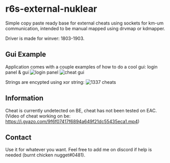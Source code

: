 # r6s-external-nuklear
Simple copy paste ready base for external cheats using sockets for km-um communication, intended to be manual mapped using drvmap or kdmapper.

Driver is made for winver: 1803-1903.

## Gui Example
Application comes with a couple examples of how to do a cool gui: login panel & gui
![login panel](https://i.gyazo.com/d638a026986b0cfdb3a3142b84c4eda9.png)
![cheat gui](https://i.gyazo.com/aecea264cba5c72d05f25976a05ffb9a.png)

Strings are encypted using xor string:
![1337 cheats](https://i.gyazo.com/f0d8ccc0789cc55ab43837919e294487.png)

## Information
Cheat is currently undetected on BE, cheat has not been tested on EAC.
(Video of cheat working on be: https://i.gyazo.com/9f6f07417f6894a649f21dc55435eca1.mp4)

## Contact
Use it for whatever you want. Feel free to add me on discord if help is needed (burnt chicken nugget#0481).
